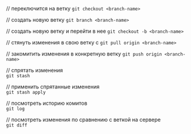 


// переключится на ветку
`git checkout <branch-name>`

// создать новую ветку
`git branch <branch-name>`

// создать  новую ветку и перейти в нее
`git checkout -b <branch-name>`

// стянуть изменения в свою ветку с <branch-name>
`git pull origin <branch-name>`

// закомитить изменения в конкретную ветку <branch-name>
`git push origin <branch-name>`

  
// спрятать изменения  
`git stash`

// применить спрятанные изменения  
`git stash apply`


// посмотреть историю комитов  
`git log`


// посмотреть изменения по сравнению с веткой на сервере  
`git diff`